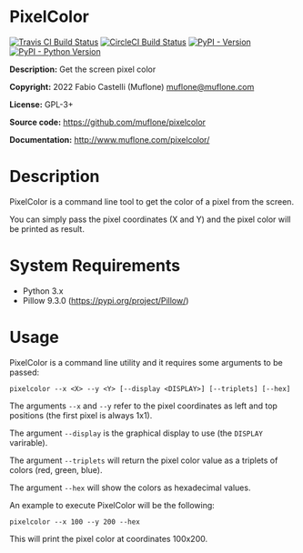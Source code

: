 # PixelColor

[![Travis CI Build Status](https://img.shields.io/travis/com/muflone/pixelcolor/master.svg)](https://www.travis-ci.com/github/muflone/pixelcolor)
[![CircleCI Build Status](https://img.shields.io/circleci/project/github/muflone/pixelcolor/master.svg)](https://circleci.com/gh/muflone/pixelcolor)
[![PyPI - Version](https://img.shields.io/pypi/v/PixelColor.svg)](https://pypi.org/project/PixelColor/)
[![PyPI - Python Version](https://img.shields.io/pypi/pyversions/PixelColor.svg)](https://pypi.org/project/PixelColor/)

**Description:** Get the screen pixel color

**Copyright:** 2022 Fabio Castelli (Muflone) <muflone@muflone.com>

**License:** GPL-3+

**Source code:** https://github.com/muflone/pixelcolor

**Documentation:** http://www.muflone.com/pixelcolor/

# Description

PixelColor is a command line tool to get the color of a pixel from the screen.

You can simply pass the pixel coordinates (X and Y) and the pixel color will
be printed as result.

# System Requirements

* Python 3.x
* Pillow 9.3.0 (https://pypi.org/project/Pillow/)

# Usage

PixelColor is a command line utility and it requires some arguments to be passed:

`pixelcolor --x <X> --y <Y> [--display <DISPLAY>] [--triplets] [--hex]`

The arguments `--x` and `--y` refer to the pixel coordinates as left and top
positions (the first pixel is always 1x1).

The argument `--display` is the graphical display to use (the `DISPLAY`
varirable).

The argument `--triplets` will return the pixel color value as a triplets of
colors (red, green, blue).

The argument `--hex` will show the colors as hexadecimal values.

An example to execute PixelColor will be the following:

`pixelcolor --x 100 --y 200 --hex`

This will print the pixel color at coordinates 100x200.
